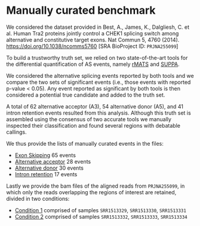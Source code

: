 # Manually curated benchmark

We considered the dataset provided in Best, A., James, K., Dalgliesh, C. et al. Human Tra2 proteins jointly control a CHEK1 splicing switch among alternative and constitutive target exons. Nat Commun 5, 4760 (2014). https://doi.org/10.1038/ncomms5760
[SRA BioProject ID: `PRJNA255099`]

To build a trustworthy truth set, we relied on two state-of-the-art tools for the differential quantification of AS events, namely [rMATS](https://doi.org/10.1073/pnas.1419161111) and [SUPPA](https://genomebiology.biomedcentral.com/articles/10.1186/s13059-018-1417-1). 

We considered the alternative splicing events reported by both tools and 
we compare the two sets of significant events (i.e., those events with reported p-value < 0.05). 
Any event reported as significant by both tools is then considered a potential true candidate and added to the truth set.

A total of 62 alternative acceptor (A3), 54 alternative donor (A5), and 41 intron retention events resulted from this analysis. 
Although this truth set is assembled using the consensus of two accurate tools
we manually inspected their classification and found several regions
with debatable callings.

We thus provide the lists of manually curated events in the files:
- [Exon Skipping](ES.txt) 65 events
- [Alternative acceptor](A3.txt) 28 events
- [Alternative donor](A5.txt) 30 events
- [Intron retention](IR.txt) 17 events

Lastly we provide the bam files of the aligned reads from `PRJNA255099`, in which only the reads overlapping the regions of interest are retained,
divided in two conditions:
- [Condition 1](c1.bam) comprised of samples `SRR1513329`, `SRR1513330`, `SRR1513331`
- [Condition 2](c2.bam) comprised of samples `SRR1513332`, `SRR1513333`, `SRR1513334`